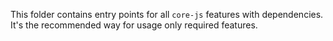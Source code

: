 This folder contains entry points for all `core-js` features with dependencies. It's the recommended way for usage only
required features.
